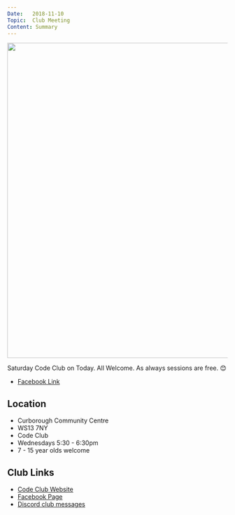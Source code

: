 ```yaml
---
Date:   2018-11-10
Topic:  Club Meeting
Content: Summary
---
```

[<img width="720px" height="720" src="https://scontent.fbhx6-1.fna.fbcdn.net/v/t1.6435-9/45742673_1784466285013797_2586512490577788928_n.jpg?stp=c120.0.720.720a_dst-jpg&_nc_cat=106&ccb=1-7&_nc_sid=b386c4&_nc_ohc=Dqlf5i7MXJQAX986V_M&_nc_ht=scontent.fbhx6-1.fna&edm=AKK4YLsEAAAA&oh=00_AfAQ56MBXm_0d-lTB_uSVUdXebB7IoeiZ-vzwdk8JJYNSQ&oe=654E1647"/>](https://scontent.fbhx6-1.fna.fbcdn.net/v/t1.6435-9/45742673_1784466285013797_2586512490577788928_n.jpg?stp=c120.0.720.720a_dst-jpg&_nc_cat=106&ccb=1-7&_nc_sid=b386c4&_nc_ohc=Dqlf5i7MXJQAX986V_M&_nc_ht=scontent.fbhx6-1.fna&edm=AKK4YLsEAAAA&oh=00_AfAQ56MBXm_0d-lTB_uSVUdXebB7IoeiZ-vzwdk8JJYNSQ&oe=654E1647)

Saturday Code Club on Today.
All Welcome. As always sessions are free. 😊

* [Facebook Link](https://www.facebook.com/1481985248595237/posts/1784465568347202/)

## Location

* Curborough Community Centre
* WS13 7NY
* Code Club
* Wednesdays 5:30 - 6:30pm
* 7 - 15 year olds welcome

## Club Links

* [Code Club Website](https://lichfield-code-club.github.io/)
* [Facebook Page](https://www.facebook.com/LichfieldCoders)
* [Discord club messages](https://discord.gg/szz6xGK)
